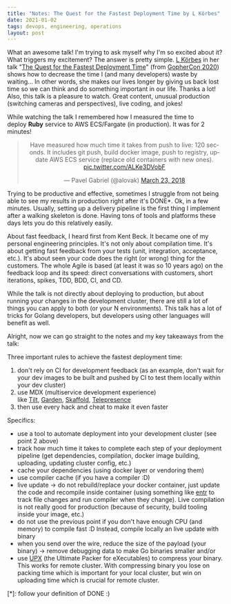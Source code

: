 ```yaml
---
title: "Notes: The Quest for the Fastest Deployment Time by L Körbes"
date: 2021-01-02
tags: devops, engineering, operations
layout: post
---
```


What an awesome talk! I'm trying to ask myself why I'm so excited about it? What triggers my excitement? The answer is pretty simple. [L Körbes](https://twitter.com/ellenkorbes) in her talk "[The Quest for the Fastest Deployment Time](https://www.youtube.com/watch?v=WgliN_9j91g&list=PL2ntRZ1ySWBfUint2hCE1JRxRWChloasB&index=16)" (from [GopherCon 2020](https://www.youtube.com/playlist?list=PL2ntRZ1ySWBfUint2hCE1JRxRWChloasB)) shows how to decrease the time I (and many developers) waste by waiting... In other words, she makes our lives longer by giving us back lost time so we can think and do something important in our life. Thanks a lot! Also, this talk is a pleasure to watch. Great content, unusual production (switching cameras and perspectives), live coding, and jokes!

While watching the talk I remembered how I measured the time to deploy **Ruby** service to AWS ECS/Fargate (in production). It was for 2 minutes!
<center>
<blockquote class="twitter-tweet"><p lang="en" dir="ltr">Have measured how much time it takes from push to live: 120 seconds. It includes git push, build docker image, push to registry, update AWS ECS service (replace old containers with new ones). <a href="https://t.co/ALKe3DVobF">pic.twitter.com/ALKe3DVobF</a></p>&mdash; Pavel Gabriel (@alovak) <a href="https://twitter.com/alovak/status/977174782641950720?ref_src=twsrc%5Etfw">March 23, 2018</a></blockquote> <script async src="https://platform.twitter.com/widgets.js" charset="utf-8"></script> 
</center>

Trying to be productive and effective, sometimes I struggle from not being able to see my results in production right after it's DONE*. Ok, in a few minutes. Usually, setting up a delivery pipeline is the first thing I implement after a walking skeleton is done. Having tons of tools and platforms these days lets you do this relatively easily.

About fast feedback, I heard first from Kent Beck. It became one of my personal engineering principles. It's not only about compilation time. It's about getting fast feedback from your tests (unit, integration, acceptance, etc.). It's about seen your code does the right (or wrong) thing for the customers. The whole Agile is based (at least it was so 10 years ago) on the feedback loop and its speed: direct conversations with customers, short iterations, spikes, TDD, BDD, CI, and CD.

While the talk is not directly about deploying to production, but about running your changes in the development cluster, there are still a lot of things you can apply to both (or your N environments). This talk has a lot of tricks for Golang developers, but developers using other languages will benefit as well.

Alright, now we can go straight to the notes and my key takeaways from the talk:

Three important rules to achieve the fastest deployment time:

1. don't rely on CI for development feedback (as an example, don't wait for your dev images to be built and pushed by CI to test them locally within your dev cluster)
2. use MDX (multiservice development experience) like [Tilt](https://github.com/tilt-dev/tilt), [Garden](https://github.com/garden-io/garden), [Skaffold](https://github.com/GoogleContainerTools/skaffold), [Telepresence](https://github.com/telepresenceio/telepresence/)
3. then use every hack and cheat to make it even faster

Specifics:

- use a tool to automate deployment into your development cluster (see point 2 above)
- track how much time it takes to complete each step of your deployment pipeline (get dependencies, compilation, docker image building, uploading, updating cluster config, etc.)
- cache your dependencies (using docker layer or vendoring them)
- use compiler cache (if you have a compiler :D)
- live update → do not rebuild/replace your docker container, just update the code and recompile inside container (using something like [entr](https://github.com/eradman/entr) to track file changes and run compiler when they change). Live compilation is not really good for production (because of security, build tooling inside your image, etc.)
- do not use the previous point if you don't have enough CPU (and memory) to compile fast :D Instead, compile locally an live update with binary
- when you send over the wire, reduce the size of the payload (your binary) → remove debugging data to make Go binaries smaller and/or
- use [UPX](https://github.com/upx/upx) (the Ultimate Packer for eXecutables) to compress your binary. This works for remote cluster. With compressing binary you lose on packing time which is important for your local cluster, but win on uploading time which is crucial for remote cluster.

[*]: follow your definition of DONE :)
